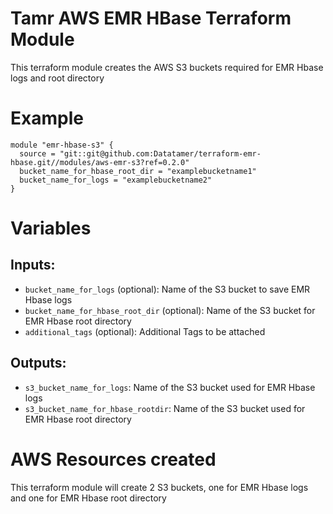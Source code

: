 # Tamr AWS EMR HBase Terraform Module
This terraform module creates the AWS S3 buckets required for EMR Hbase logs and root directory

# Example
```
module "emr-hbase-s3" {
  source = "git::git@github.com:Datatamer/terraform-emr-hbase.git//modules/aws-emr-s3?ref=0.2.0"
  bucket_name_for_hbase_root_dir = "examplebucketname1"
  bucket_name_for_logs = "examplebucketname2"
}
```

# Variables
## Inputs:
* `bucket_name_for_logs` (optional): Name of the S3 bucket to save EMR Hbase logs
* `bucket_name_for_hbase_root_dir` (optional): Name of the S3 bucket for EMR Hbase root directory
* `additional_tags` (optional): Additional Tags to be attached

## Outputs:
* `s3_bucket_name_for_logs`: Name of the S3 bucket used for EMR Hbase logs
* `s3_bucket_name_for_hbase_rootdir`: Name of the S3 bucket used for EMR Hbase root directory

# AWS Resources created
This terraform module will create 2 S3 buckets, one for EMR Hbase logs and one for EMR Hbase root directory
